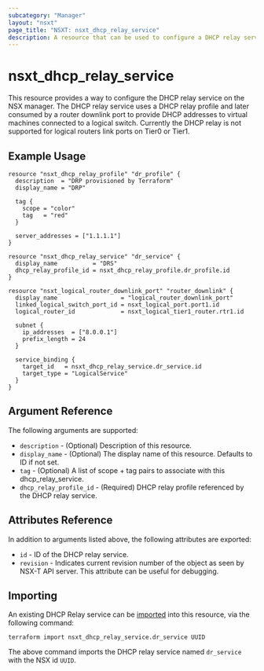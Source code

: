 ```yaml
---
subcategory: "Manager"
layout: "nsxt"
page_title: "NSXT: nsxt_dhcp_relay_service"
description: A resource that can be used to configure a DHCP relay service on NSX.
---
```


# nsxt_dhcp_relay_service

This resource provides a way to configure the DHCP relay service on the NSX manager.
The DHCP relay service uses a DHCP relay profile and later consumed by a router
downlink port to provide DHCP addresses to virtual machines connected to a logical switch.
Currently the DHCP relay is not supported for logical routers link ports on Tier0 or Tier1.

## Example Usage

```hcl
resource "nsxt_dhcp_relay_profile" "dr_profile" {
  description  = "DRP provisioned by Terraform"
  display_name = "DRP"

  tag {
    scope = "color"
    tag   = "red"
  }

  server_addresses = ["1.1.1.1"]
}

resource "nsxt_dhcp_relay_service" "dr_service" {
  display_name          = "DRS"
  dhcp_relay_profile_id = nsxt_dhcp_relay_profile.dr_profile.id
}

resource "nsxt_logical_router_downlink_port" "router_downlink" {
  display_name                  = "logical_router_downlink_port"
  linked_logical_switch_port_id = nsxt_logical_port.port1.id
  logical_router_id             = nsxt_logical_tier1_router.rtr1.id

  subnet {
    ip_addresses  = ["8.0.0.1"]
    prefix_length = 24
  }

  service_binding {
    target_id   = nsxt_dhcp_relay_service.dr_service.id
    target_type = "LogicalService"
  }
}
```

## Argument Reference

The following arguments are supported:

* `description` - (Optional) Description of this resource.
* `display_name` - (Optional) The display name of this resource. Defaults to ID if not set.
* `tag` - (Optional) A list of scope + tag pairs to associate with this dhcp_relay_service.
* `dhcp_relay_profile_id` - (Required) DHCP relay profile referenced by the DHCP relay service.


## Attributes Reference

In addition to arguments listed above, the following attributes are exported:

* `id` - ID of the DHCP relay service.
* `revision` - Indicates current revision number of the object as seen by NSX-T API server. This attribute can be useful for debugging.

## Importing

An existing DHCP Relay service can be [imported][docs-import] into this resource, via the following command:

[docs-import]: /docs/import/index.html

```
terraform import nsxt_dhcp_relay_service.dr_service UUID
```

The above command imports the DHCP relay service named `dr_service` with the NSX id `UUID`.
